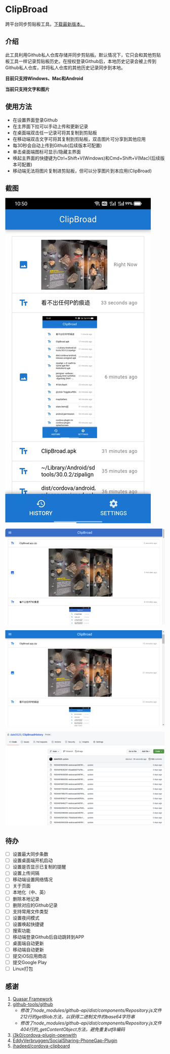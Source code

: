 # ClipBroad
跨平台同步剪贴板工具。[下载最新版本。](https://github.com/dale0525/ClipBroad/releases)

## 介绍
此工具利用Github私人仓库存储并同步剪贴板。默认情况下，它只会和其他剪贴板工具一样记录剪贴板历史。在授权登录Github后，本地历史记录会被上传到Github私人仓库，并将私人仓库的其他历史记录同步到本地。

**目前只支持Windows、Mac和Android**

**当前只支持文字和图片**

## 使用方法
- 在设置界面登录Github
- 在主界面下拉可以手动上传和更新记录
- 在桌面端双击任一记录可将其复制到剪贴板
- 在移动端双击文字可将其复制到剪贴板，双击图片可分享到其他应用
- 每30秒会自动上传到Github(后续版本可配置)
- 单击桌面端图标可显示/隐藏主界面
- 唤起主界面的快捷键为Ctrl+Shift+V(Windows)和Cmd+Shift+V(Mac)(后续版本可配置)
- 移动端无法将图片复制进剪贴板，但可以分享图片到本应用(ClipBroad)

## 截图
![Android](https://github.com/dale0525/ClipBroad/blob/3f675dad97854aebab2d3e357c1fe55501758a74/screenshot/android.png)

![Mac](https://github.com/dale0525/ClipBroad/blob/3f675dad97854aebab2d3e357c1fe55501758a74/screenshot/mac.png)

![Windows](https://github.com/dale0525/ClipBroad/blob/3f675dad97854aebab2d3e357c1fe55501758a74/screenshot/win.png)

![Github Private Repo](https://github.com/dale0525/ClipBroad/blob/d7c47d37ba073998caa1c8bfda457d23acd7f135/screenshot/GithubPrivateRepo.png)


## 待办
- [ ] 设置最大同步条数
- [ ] 设置桌面端开机启动
- [ ] 设置是否显示已复制的提醒
- [ ] 设置上传间隔
- [ ] 移动端设置网络情况
- [ ] 关于页面
- [ ] 本地化（中、英）
- [ ] 删除本地记录
- [ ] 删除对应的Github记录
- [ ] 支持常用文件类型
- [ ] 设置夜间模式
- [ ] 设置唤起快捷键
- [ ] 搜索功能
- [ ] 移动端登录Github后自动跳转到APP
- [ ] 桌面端自动更新
- [ ] 移动端自动更新
- [ ] 提交iOS应用商店
- [ ] 提交Google Play
- [ ] Linux打包

## 感谢
1. [Quasar Framework](https://github.com/quasarframework/quasar)
2. [github-tools/github](https://github.com/github-tools/github)
    - *修改了node_modules/github-api/dist/components/Repository.js文件212行的getBlob方法，以获得二进制文件的base64字符串*
    - *修改了node_modules/github-api/dist/components/Repository.js文件404行的_getContentObject方法，避免重复utf8编码*
3. [j3k0/cordova-plugin-openwith](https://github.com/j3k0/cordova-plugin-openwith)
4. [EddyVerbruggen/SocialSharing-PhoneGap-Plugin](https://github.com/EddyVerbruggen/SocialSharing-PhoneGap-Plugin)
5. [ihadeed/cordova-clipboard](https://github.com/ihadeed/cordova-clipboard)